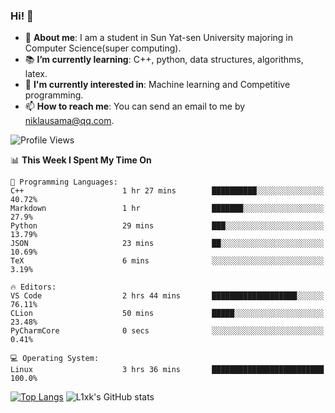 ### Hi! 👋

+ :school: **About me**: I am a student in Sun Yat-sen University majoring in Computer Science(super computing).
+ :books: **I’m currently learning**: C++, python, data structures, algorithms, latex.
+ :lollipop: **I'm currently interested in**: Machine learning and Competitive programming.
+ 📫 **How to reach me**: You can send an email to me by niklausama@qq.com.

<!--START_SECTION:waka-->
![Profile Views](http://img.shields.io/badge/Profile%20Views-607-blue)

📊 **This Week I Spent My Time On** 

```text
💬 Programming Languages: 
C++                      1 hr 27 mins        ██████████░░░░░░░░░░░░░░░   40.72% 
Markdown                 1 hr                ███████░░░░░░░░░░░░░░░░░░   27.9% 
Python                   29 mins             ███░░░░░░░░░░░░░░░░░░░░░░   13.79% 
JSON                     23 mins             ██░░░░░░░░░░░░░░░░░░░░░░░   10.69% 
TeX                      6 mins              ░░░░░░░░░░░░░░░░░░░░░░░░░   3.19%

🔥 Editors: 
VS Code                  2 hrs 44 mins       ███████████████████░░░░░░   76.11% 
CLion                    50 mins             █████░░░░░░░░░░░░░░░░░░░░   23.48% 
PyCharmCore              0 secs              ░░░░░░░░░░░░░░░░░░░░░░░░░   0.41%

💻 Operating System: 
Linux                    3 hrs 36 mins       █████████████████████████   100.0%

```


<!--END_SECTION:waka-->


[![Top Langs](https://github-readme-stats.vercel.app/api/top-langs/?username=lixk28&langs_count=8&layout=compact&hide_border=true)](https://github.com/lixk28/github-readme-stats)
![L1xk's GitHub stats](https://github-readme-stats.vercel.app/api?username=lixk28&show_icons=true&hide_border=true&count_private=true)




<!--
**lixk28/lixk28** is a ✨ _special_ ✨ repository because its `README.md` (this file) appears on your GitHub profile.

Here are some ideas to get you started:

- 🔭 I’m currently working on ...
- 🌱 I’m currently learning ...
- 👯 I’m looking to collaborate on ...
- 🤔 I’m looking for help with ...
- 💬 Ask me about ...
- 📫 How to reach me: ...
- 😄 Pronouns: ...
- ⚡ Fun fact: ...
  -->
